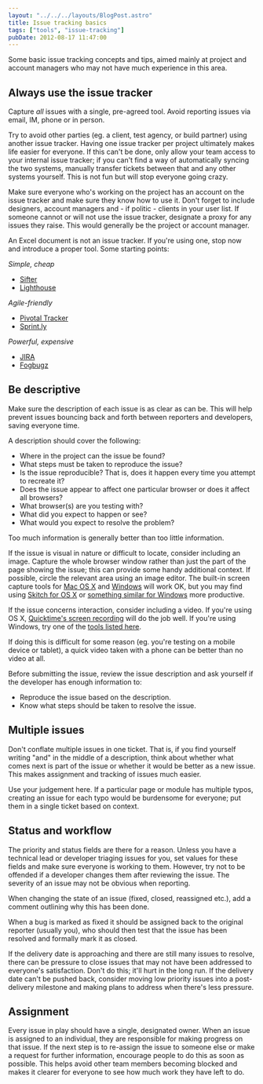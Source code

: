 ```yaml
---
layout: "../../../layouts/BlogPost.astro"
title: Issue tracking basics
tags: ["tools", "issue-tracking"]
pubDate: 2012-08-17 11:47:00
---
```


Some basic issue tracking concepts and tips, aimed mainly at project and account managers who may not have much experience in this area.

## Always use the issue tracker

Capture _all_ issues with a single, pre-agreed tool. Avoid reporting issues via email, IM, phone or in person.

Try to avoid other parties (eg. a client, test agency, or build partner) using another issue tracker. Having one issue tracker per project ultimately makes life easier for everyone. If this can't be done, only allow your team access to your internal issue tracker; if you can't find a way of automatically syncing the two systems, manually transfer tickets between that and any other systems yourself. This is not fun but will stop everyone going crazy.

Make sure everyone who's working on the project has an account on the issue tracker and make sure they know how to use it. Don't forget to include designers, account managers and - if politic - clients in your user list. If someone cannot or will not use the issue tracker, designate a proxy for any issues they raise. This would generally be the project or account manager.

An Excel document is not an issue tracker. If you're using one, stop now and introduce a proper tool. Some starting points:

_Simple, cheap_

- [Sifter](https://sifterapp.com/)
- [Lighthouse](http://lighthouseapp.com/)

_Agile-friendly_

- [Pivotal Tracker](http://www.pivotaltracker.com/)
- [Sprint.ly](https://sprint.ly/)

_Powerful, expensive_

- [JIRA](http://www.atlassian.com/software/jira/)
- [Fogbugz](http://www.fogcreek.com/fogbugz/)

## Be descriptive

Make sure the description of each issue is as clear as can be. This will help prevent issues bouncing back and forth between reporters and developers, saving everyone time.

A description should cover the following:

- Where in the project can the issue be found?
- What steps must be taken to reproduce the issue?
- Is the issue reproducible? That is, does it happen every time you attempt to recreate it?
- Does the issue appear to affect one particular browser or does it affect all browsers?
- What browser(s) are you testing with?
- What did you expect to happen or see?
- What would you expect to resolve the problem?

Too much information is generally better than too little information.

If the issue is visual in nature or difficult to locate, consider including an image. Capture the whole browser window rather than just the part of the page showing the issue; this can provide some handy additional context. If possible, circle the relevant area using an image editor. The built-in screen capture tools for [Mac OS X](http://guides.macrumors.com/Taking_Screenshots_in_Mac_OS_X) and [Windows](http://windows.about.com/od/windowsforbeginners/ht/screencap.htm) will work OK, but you may find using [Skitch for OS X](http://skitch.com/) or [something similar for Windows](http://windows.about.com/od/windowsforbeginners/ht/screencap.htm) more productive.

If the issue concerns interaction, consider including a video. If you're using OS X, [Quicktime's screen recording](http://www.macobserver.com/tmo/article/os_x_lion_screen_recording_in_quicktime_x/) will do the job well. If you're using Windows, try one of the [tools listed here](http://lifehacker.com/5839047/five-best-screencasting-or-screen-recording-tools).

If doing this is difficult for some reason (eg. you're testing on a mobile device or tablet), a quick video taken with a phone can be better than no video at all.

Before submitting the issue, review the issue description and ask yourself if the developer has enough information to:

- Reproduce the issue based on the description.
- Know what steps should be taken to resolve the issue.

## Multiple issues

Don't conflate multiple issues in one ticket. That is, if you find yourself writing "and" in the middle of a description, think about whether what comes next is part of the issue or whether it would be better as a new issue. This makes assignment and tracking of issues much easier.

Use your judgement here. If a particular page or module has multiple typos, creating an issue for each typo would be burdensome for everyone; put them in a single ticket based on context.

## Status and workflow

The priority and status fields are there for a reason. Unless you have a technical lead or developer triaging issues for you, set values for these fields and make sure everyone is working to them. However, try not to be offended if a developer changes them after reviewing the issue. The severity of an issue may not be obvious when reporting.

When changing the state of an issue (fixed, closed, reassigned etc.), add a comment outlining why this has been done.

When a bug is marked as fixed it should be assigned back to the original reporter (usually you), who should then test that the issue has been resolved and formally mark it as closed.

If the delivery date is approaching and there are still many issues to resolve, there can be pressure to close issues that may not have been addressed to everyone's satisfaction. Don't do this; it'll hurt in the long run. If the delivery date can't be pushed back, consider moving low priority issues into a post-delivery milestone and making plans to address when there's less pressure.

## Assignment

Every issue in play should have a single, designated owner. When an issue is assigned to an individual, they are responsible for making progress on that issue. If the next step is to re-assign the issue to someone else or make a request for further information, encourage people to do this as soon as possible. This helps avoid other team members becoming blocked and makes it clearer for everyone to see how much work they have left to do.
